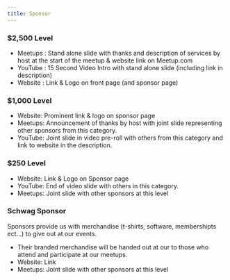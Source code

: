 ```yaml
---
title: Sponsor
---
```


### $2,500 Level

- Meetups : Stand alone slide with thanks and description of services by host at the start of the meetup & website link on Meetup.com  
- YouTube : 15 Second Video Intro with stand alone slide (including link in description)
- Website : Link & Logo on front page (and sponsor page)


### $1,000 Level

- Website: Prominent link & logo on sponsor page
- Meetups: Announcement of thanks by host with joint slide representing other sponsors from this category.  
- YouTube: Joint slide in video pre-roll with others from this category and link to website in the description.


### $250 Level

- Website: Link & Logo on Sponsor page
- YouTube: End of video slide with others in this category.
- Meetups: Joint slide with other sponsors at this level


### Schwag Sponsor
Sponsors provide us with merchandise (t-shirts, software, membershipts ect...) to give out at our events.

- Their branded merchandise will be handed out at our to those who attend and participate at our meetups.
- Website: Link
- Meetups: Joint slide with other sponsors at this level
